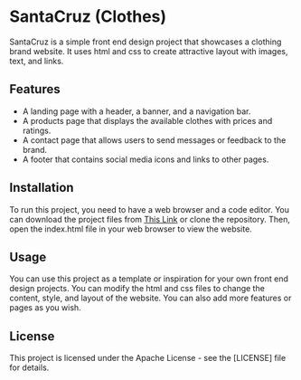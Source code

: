 # SantaCruz (Clothes)

SantaCruz is a simple front end design project that showcases a clothing brand website. It uses html and css to create attractive layout with images, text, and links.

## Features

- A landing page with a header, a banner, and a navigation bar.
- A products page that displays the available clothes with prices and ratings.
- A contact page that allows users to send messages or feedback to the brand.
- A footer that contains social media icons and links to other pages.

## Installation

To run this project, you need to have a web browser and a code editor. You can download the project files from [This Link](https://github.com/KhaledAshrafH/santaCruz/archive/refs/heads/main.zip) or clone the repository. Then, open the index.html file in your web browser to view the website.

## Usage

You can use this project as a template or inspiration for your own front end design projects. You can modify the html and css files to change the content, style, and layout of the website. You can also add more features or pages as you wish.

## License

This project is licensed under the Apache License - see the [LICENSE] file for details.
